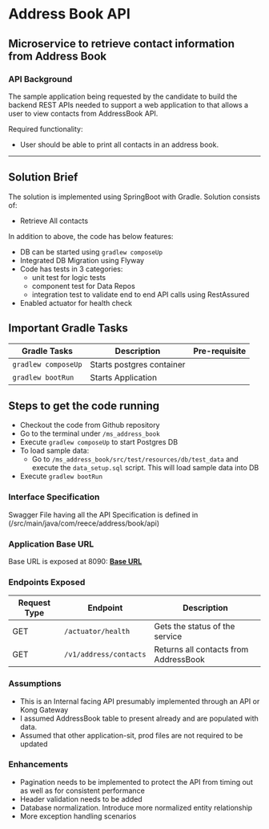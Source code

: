 # Address Book API

## Microservice to retrieve contact information from Address Book

### API Background

The sample application being requested by the candidate to build the backend REST APIs
needed to support a web application to that allows a user to view contacts from AddressBook API.

Required functionality:
* User should be able to print all contacts in an address book.

---

## Solution Brief

The solution is implemented using SpringBoot with Gradle. Solution consists of:

* Retrieve All contacts

In addition to above, the code has below features:

* DB can be started using `gradlew composeUp`
* Integrated DB Migration using Flyway
* Code has tests in 3 categories:
  * unit test for logic tests 
  * component test for Data Repos
  * integration test to validate end to end API calls using RestAssured
* Enabled actuator for health check

## Important Gradle Tasks

| Gradle Tasks | Description | Pre-requisite |
| ------------ | ----------- | ------------- |
| `gradlew composeUp` | Starts postgres container | |
| `gradlew bootRun`| Starts Application|


## Steps to get the code running

* Checkout the code from Github repository
* Go to the terminal under `/ms_address_book`
* Execute `gradlew composeUp` to start Postgres DB
* To load sample data:
  * Go to `/ms_address_book/src/test/resources/db/test_data` and execute the `data_setup.sql` script. This will
    load sample data into DB
* Execute `gradlew bootRun`

### Interface Specification

Swagger File having all the API Specification is defined in (/src/main/java/com/reece/address/book/api)

### Application Base URL

Base URL is exposed at 8090: **[Base URL](http://localhost:8090/ms_address_book)**

### Endpoints Exposed

| Request Type | Endpoint | Description |
  | ------------ | -------- | ----------- |
| GET | `/actuator/health` | Gets the status of the service |
| GET | `/v1/address/contacts` | Returns all contacts from AddressBook |

### Assumptions

* This is an Internal facing API presumably implemented through an API or Kong Gateway
* I assumed AddressBook table to present already and are populated with data.
* Assumed that other application-sit, prod files are not required to be updated

### Enhancements

* Pagination needs to be implemented to protect the API from timing out as well as for consistent performance
* Header validation needs to be added
* Database normalization. Introduce more normalized entity relationship
* More exception handling scenarios